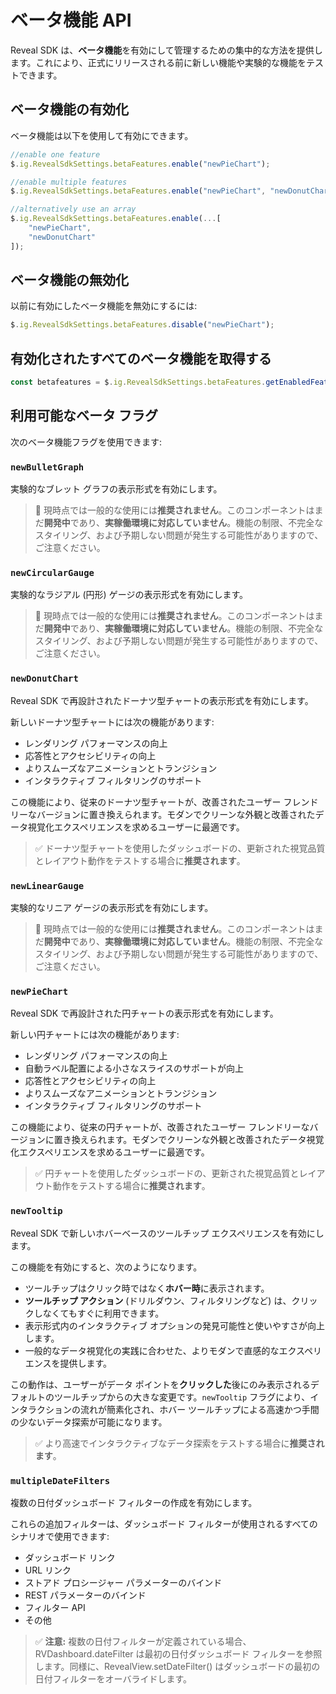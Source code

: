 # ベータ機能 API

Reveal SDK は、**ベータ機能**を有効にして管理するための集中的な方法を提供します。これにより、正式にリリースされる前に新しい機能や実験的な機能をテストできます。

## ベータ機能の有効化
ベータ機能は以下を使用して有効にできます。

```javascript
//enable one feature
$.ig.RevealSdkSettings.betaFeatures.enable("newPieChart");

//enable multiple features
$.ig.RevealSdkSettings.betaFeatures.enable("newPieChart", "newDonutChart");

//alternatively use an array
$.ig.RevealSdkSettings.betaFeatures.enable(...[
    "newPieChart",
    "newDonutChart"
]);
```

## ベータ機能の無効化
以前に有効にしたベータ機能を無効にするには:

```javascript
$.ig.RevealSdkSettings.betaFeatures.disable("newPieChart");
```

## 有効化されたすべてのベータ機能を取得する

```javascript
const betafeatures = $.ig.RevealSdkSettings.betaFeatures.getEnabledFeatures();
```

## 利用可能なベータ フラグ
次のベータ機能フラグを使用できます:

### `newBulletGraph`
実験的なブレット グラフの表示形式を有効にします。

> 🚫 現時点では一般的な使用には**推奨されません**。このコンポーネントはまだ**開発中**であり、**実稼働環境に対応していません**。機能の制限、不完全なスタイリング、および予期しない問題が発生する可能性がありますので、ご注意ください。

### `newCircularGauge`
実験的なラジアル (円形) ゲージの表示形式を有効にします。

> 🚫 現時点では一般的な使用には**推奨されません**。このコンポーネントはまだ**開発中**であり、**実稼働環境に対応していません**。機能の制限、不完全なスタイリング、および予期しない問題が発生する可能性がありますので、ご注意ください。

### `newDonutChart`
Reveal SDK で再設計されたドーナツ型チャートの表示形式を有効にします。

新しいドーナツ型チャートには次の機能があります:
- レンダリング パフォーマンスの向上
- 応答性とアクセシビリティの向上
- よりスムーズなアニメーションとトランジション
- インタラクティブ フィルタリングのサポート

この機能により、従来のドーナツ型チャートが、改善されたユーザー フレンドリーなバージョンに置き換えられます。モダンでクリーンな外観と改善されたデータ視覚化エクスペリエンスを求めるユーザーに最適です。

> ✅ ドーナツ型チャートを使用したダッシュボードの、更新された視覚品質とレイアウト動作をテストする場合に**推奨されます**。

### `newLinearGauge`
実験的なリニア ゲージの表示形式を有効にします。

> 🚫 現時点では一般的な使用には**推奨されません**。このコンポーネントはまだ**開発中**であり、**実稼働環境に対応していません**。機能の制限、不完全なスタイリング、および予期しない問題が発生する可能性がありますので、ご注意ください。

### `newPieChart`
Reveal SDK で再設計された円チャートの表示形式を有効にします。

新しい円チャートには次の機能があります:
- レンダリング パフォーマンスの向上
- 自動ラベル配置による小さなスライスのサポートが向上
- 応答性とアクセシビリティの向上
- よりスムーズなアニメーションとトランジション
- インタラクティブ フィルタリングのサポート

この機能により、従来の円チャートが、改善されたユーザー フレンドリーなバージョンに置き換えられます。モダンでクリーンな外観と改善されたデータ視覚化エクスペリエンスを求めるユーザーに最適です。

> ✅ 円チャートを使用したダッシュボードの、更新された視覚品質とレイアウト動作をテストする場合に**推奨されます**。

### `newTooltip`
Reveal SDK で新しいホバーベースのツールチップ エクスペリエンスを有効にします。

この機能を有効にすると、次のようになります。

- ツールチップはクリック時ではなく**ホバー時**に表示されます。
- **ツールチップ アクション** (ドリルダウン、フィルタリングなど) は、クリックしなくてもすぐに利用できます。
- 表示形式内のインタラクティブ オプションの発見可能性と使いやすさが向上します。
- 一般的なデータ視覚化の実践に合わせた、よりモダンで直感的なエクスペリエンスを提供します。

この動作は、ユーザーがデータ ポイントを**クリックした**後にのみ表示されるデフォルトのツールチップからの大きな変更です。`newTooltip` フラグにより、インタラクションの流れが簡素化され、ホバー ツールチップによる高速かつ手間の少ないデータ探索が可能になります。

> ✅ より高速でインタラクティブなデータ探索をテストする場合に**推奨されます**。

### `multipleDateFilters`
複数の日付ダッシュボード フィルターの作成を有効にします。

これらの追加フィルターは、ダッシュボード フィルターが使用されるすべてのシナリオで使用できます:
- ダッシュボード リンク
- URL リンク
- ストアド プロシージャー パラメーターのバインド
- REST パラメーターのバインド
- フィルター API
- その他

> ✅ **注意:** 複数の日付フィルターが定義されている場合、RVDashboard.dateFilter は最初の日付ダッシュボード フィルターを参照します。同様に、RevealView.setDateFilter() はダッシュボードの最初の日付フィルターをオーバライドします。